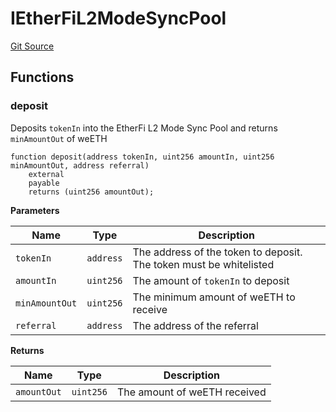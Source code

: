 # IEtherFiL2ModeSyncPool
[Git Source](https://github.com/seamless-protocol/ilm-v2/blob/6c745a1fb2c5cc77df7fd3106f57db1adc947b75/src/interfaces/periphery/IEtherFiL2ModeSyncPool.sol)


## Functions
### deposit

Deposits `tokenIn` into the EtherFi L2 Mode Sync Pool and returns `minAmountOut` of weETH


```solidity
function deposit(address tokenIn, uint256 amountIn, uint256 minAmountOut, address referral)
    external
    payable
    returns (uint256 amountOut);
```
**Parameters**

|Name|Type|Description|
|----|----|-----------|
|`tokenIn`|`address`|The address of the token to deposit. The token must be whitelisted|
|`amountIn`|`uint256`|The amount of `tokenIn` to deposit|
|`minAmountOut`|`uint256`|The minimum amount of weETH to receive|
|`referral`|`address`|The address of the referral|

**Returns**

|Name|Type|Description|
|----|----|-----------|
|`amountOut`|`uint256`|The amount of weETH received|


